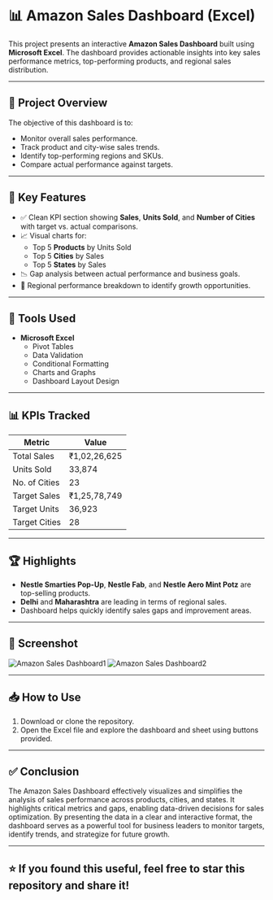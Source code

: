 # 📊 Amazon Sales Dashboard (Excel)

This project presents an interactive **Amazon Sales Dashboard** built using **Microsoft Excel**. The dashboard provides actionable insights into key sales performance metrics, top-performing products, and regional sales distribution.

---

## 🚀 Project Overview

The objective of this dashboard is to:
- Monitor overall sales performance.
- Track product and city-wise sales trends.
- Identify top-performing regions and SKUs.
- Compare actual performance against targets.

---

## 📌 Key Features

- ✅ Clean KPI section showing **Sales**, **Units Sold**, and **Number of Cities** with target vs. actual comparisons.
- 📈 Visual charts for:
  - Top 5 **Products** by Units Sold
  - Top 5 **Cities** by Sales
  - Top 5 **States** by Sales
- 📉 Gap analysis between actual performance and business goals.
- 📍 Regional performance breakdown to identify growth opportunities.

---

## 📂 Tools Used

- **Microsoft Excel**
  - Pivot Tables
  - Data Validation
  - Conditional Formatting
  - Charts and Graphs
  - Dashboard Layout Design

---

## 📊 KPIs Tracked

| Metric         | Value           |
|----------------|------------------|
| Total Sales    | ₹1,02,26,625     |
| Units Sold     | 33,874           |
| No. of Cities  | 23               |
| Target Sales   | ₹1,25,78,749     |
| Target Units   | 36,923           |
| Target Cities  | 28               |

---

## 🏆 Highlights

- **Nestle Smarties Pop-Up**, **Nestle Fab**, and **Nestle Aero Mint Potz** are top-selling products.
- **Delhi** and **Maharashtra** are leading in terms of regional sales.
- Dashboard helps quickly identify sales gaps and improvement areas.

---

## 📌 Screenshot

![Amazon Sales Dashboard1](https://github.com/user-attachments/assets/d5f21043-eedc-41ec-b746-1f59f5cab0c9)
![Amazon Sales Dashboard2](https://github.com/user-attachments/assets/d81650ae-997f-464f-9c28-5bc0440880ce)


---

## 📥 How to Use

1. Download or clone the repository.
2. Open the Excel file and explore the dashboard and sheet using buttons provided.

---

## ✅ Conclusion

The Amazon Sales Dashboard effectively visualizes and simplifies the analysis of sales performance across products, cities, and states. It highlights critical metrics and gaps, enabling data-driven decisions for sales optimization. By presenting the data in a clear and interactive format, the dashboard serves as a powerful tool for business leaders to monitor targets, identify trends, and strategize for future growth.

---

## ⭐ If you found this useful, feel free to star this repository and share it!
